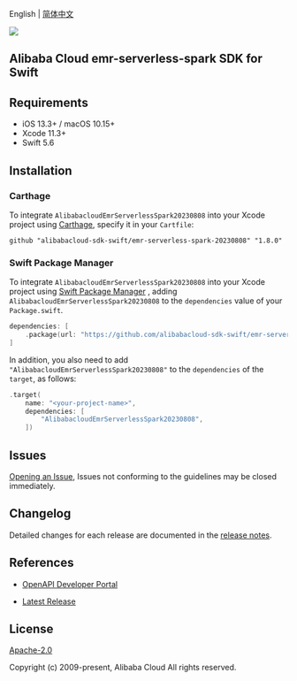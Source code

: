 English | [简体中文](README-CN.md)

![](https://aliyunsdk-pages.alicdn.com/icons/AlibabaCloud.svg)

## Alibaba Cloud emr-serverless-spark SDK for Swift

## Requirements

- iOS 13.3+ / macOS 10.15+
- Xcode 11.3+
- Swift 5.6

## Installation

### Carthage

To integrate `AlibabacloudEmrServerlessSpark20230808` into your Xcode project using [Carthage](https://github.com/Carthage/Carthage), specify it in your `Cartfile`:

```ogdl
github "alibabacloud-sdk-swift/emr-serverless-spark-20230808" "1.8.0"
```

### Swift Package Manager

To integrate `AlibabacloudEmrServerlessSpark20230808` into your Xcode project using [Swift Package Manager](https://swift.org/package-manager/) , adding `AlibabacloudEmrServerlessSpark20230808` to the `dependencies` value of your `Package.swift`.

```swift
dependencies: [
    .package(url: "https://github.com/alibabacloud-sdk-swift/emr-serverless-spark-20230808.git", from: "1.8.0")
]
```

In addition, you also need to add `"AlibabacloudEmrServerlessSpark20230808"` to the `dependencies` of the `target`, as follows:

```swift
.target(
    name: "<your-project-name>",
    dependencies: [
        "AlibabacloudEmrServerlessSpark20230808",
    ])
```

## Issues

[Opening an Issue](https://github.com/alibabacloud-sdk-swift/emr-serverless-spark-20230808/issues/new), Issues not conforming to the guidelines may be closed immediately.

## Changelog

Detailed changes for each release are documented in the [release notes](./ChangeLog.txt).

## References

* [OpenAPI Developer Portal](https://next.api.alibabacloud.com/home)
- [Latest Release](https://github.com/alibabacloud-sdk-swift/emr-serverless-spark-20230808)

## License

[Apache-2.0](http://www.apache.org/licenses/LICENSE-2.0)

Copyright (c) 2009-present, Alibaba Cloud All rights reserved.
